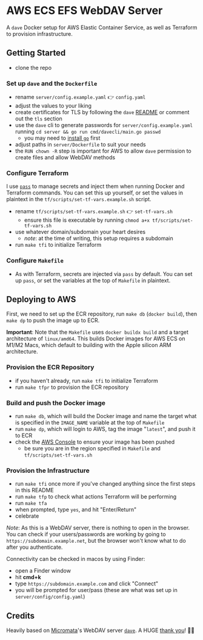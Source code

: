 # AWS ECS EFS WebDAV Server

A `dave` Docker setup for AWS Elastic Container Service, as well as Terraform to provision infrastructure.

## Getting Started

* clone the repo

### Set up `dave` and the `Dockerfile`

* rename `server/config.example.yaml` 👉 `config.yaml`
* adjust the values to your liking
* create certificates for TLS by following the `dave` [README](server/README.md) or comment out the `tls` section
* use the `dave` cli to generate passwords for `server/config.example.yaml` running `cd server && go run cmd/davecli/main.go passwd`
  * you may need to [install `go`](https://go.dev/doc/install) first
* adjust paths in `server/Dockerfile` to suit your needs
* the `RUN chown -R` step is important for AWS to allow `dave` permission to create files and allow WebDAV methods

### Configure Terraform

I use [`pass`](https://www.passwordstore.org/) to manage secrets and inject them when running Docker and Terraform commands. You can set this up yourself, or set the values in plaintext in the `tf/scripts/set-tf-vars.example.sh` script.

* rename `tf/scripts/set-tf-vars.example.sh` 👉 `set-tf-vars.sh`
  * ensure this file is executable by running `chmod a+x tf/scripts/set-tf-vars.sh`
* use whatever domain/subdomain your heart desires
  * *note*: at the time of writing, this setup requires a subdomain
* run `make tfi` to initialize Terraform

### Configure `Makefile`

* As with Terraform, secrets are injected via `pass` by default. You can set up `pass`, or set the variables at the top of `Makefile` in plaintext.

## Deploying to AWS

First, we need to set up the ECR repository, run `make db` (`docker build`), then `make dp` to push the image up to ECR.

**Important**: Note that the `Makefile` uses `docker buildx build` and a target architecture of `linux/amd64`. This builds Docker images for AWS ECS on M1/M2 Macs, which default to building with the Apple silicon ARM architecture.

### Provision the ECR Repository

* if you haven't already, run `make tfi` to initialize Terraform
* run `make tfpr` to provision the ECR repository

### Build and push the Docker image

* run `make db`, which will build the Docker image and name the target what is specified in the `IMAGE_NAME` variable at the top of `Makefile`
* run `make dp`, which will login to AWS, tag the image "`latest`", and push it to ECR
* check the [AWS Console](https://console.aws.amazon.com/ecr/repositories) to ensure your image has been pushed
  * be sure you are in the region specified in `Makefile` and `tf/scripts/set-tf-vars.sh`

### Provision the Infrastructure

* run `make tfi` once more if you've changed anything since the first steps in this README
* run `make tfp` to check what actions Terraform will be performing
* run `make tfa`
* when prompted, type `yes`, and hit "Enter/Return"
* celebrate

*Note*: As this is a WebDAV server, there is nothing to open in the browser. You can check if your users/passwords are working by going to `https://subdomain.example.net`, but the browser won't know what to do after you authenticate.

Connectivity can be checked in macos by using Finder:

* open a Finder window
* hit **cmd+k**
* type `https://subdomain.example.com` and click "Connect"
* you will be prompted for user/pass (these are what was set up in `server/config/config.yaml`)

## Credits

Heavily based on [Micromata](https://www.micromata.de)'s WebDAV server [`dave`](https://github.com/micromata/dave). A HUGE <a href="https://media.tenor.com/nRGEAAQstUEAAAAd/robert-redford-nod.gif" target="_blank">thank you</a>! 🙇‍♂️
